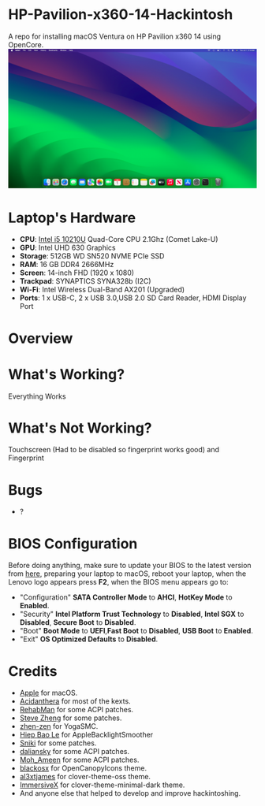 # HP-Pavilion-x360-14-Hackintosh


A repo for installing macOS Ventura on HP Pavilion x360 14 using OpenCore.
![](Images/Screenshot.png)


# Laptop's Hardware 
- <b>CPU</b>: [Intel i5 10210U](https://www.intel.co.id/content/www/id/id/products/sku/195436/intel-core-i510210u-processor-6m-cache-up-to-4-20-ghz/specifications.html) Quad-Core CPU 2.1Ghz (Comet Lake-U)
- <b>GPU</b>: Intel UHD 630 Graphics 
- <b>Storage</b>: 512GB WD SN520 NVME PCIe SSD
- <b>RAM</b>: 16 GB DDR4 2666MHz
- <b>Screen</b>: 14-inch FHD (1920 x 1080)
- <b>Trackpad</b>: SYNAPTICS SYNA328b (I2C)
- <b>Wi-Fi</b>: Intel Wireless Dual-Band AX201 (Upgraded)
- <b>Ports</b>: 1 x USB-C, 2 x USB 3.0,USB 2.0 SD Card Reader, HDMI Display Port

# Overview 

# What's Working?
Everything Works 

# What's Not Working?
Touchscreen (Had to be disabled so fingerprint works good) and Fingerprint

# Bugs
- ?

# BIOS Configuration
Before doing anything, make sure to update your BIOS to the latest version from [here](https://pcsupport.lenovo.com/us/en/products/laptops-and-netbooks/300-series/320-14ikb/downloads/ds121587), preparing your laptop to macOS, reboot your laptop, when the Lenovo logo appears press <b>F2</b>, when the BIOS menu appears go to: 
- "Configuration" <b>SATA Controller Mode</b> to <b>AHCI</b>, <b>HotKey Mode</b> to <b>Enabled</b>.
- "Security" <b>Intel Platform Trust Technology</b> to <b>Disabled</b>, <b>Intel SGX</b> to <b>Disabled</b>, <b>Secure Boot</b> to <b>Disabled</b>.
- "Boot" <b>Boot Mode</b> to <b>UEFI</b>,<b>Fast Boot</b> to <b>Disabled</b>, <b>USB Boot</b> to <b>Enabled</b>.
- "Exit" <b>OS Optimized Defaults</b> to <b>Disabled</b>.


# Credits
- [Apple](https://www.apple.com) for macOS.
- [Acidanthera](https://github.com/acidanthera) for most of the kexts.
- [RehabMan](https://github.com/RehabMan) for some ACPI patches.
- [Steve Zheng](https://github.com/stevezhengshiqi) for some patches.
- [zhen-zen](https://github.com/zhen-zen) for YogaSMC.
- [Hiep Bao Le](https://github.com/hieplpvip) for AppleBacklightSmoother
- [Sniki](https://github.com/Sniki) for some patches.
- [daliansky](https://github.com/daliansky) for some ACPI patches.
- [Moh_Ameen](https://github.com/ameenjuz) for some ACPI patches.
- [blackosx](https://github.com/blackosx/OpenCanopyIcons) for OpenCanopyIcons theme.
- [al3xtjames](https://github.com/al3xtjames) for clover-theme-oss theme.
- [ImmersiveX](https://github.com/ImmersiveX) for clover-theme-minimal-dark theme.
- And anyone else that helped to develop and improve hackintoshing.
